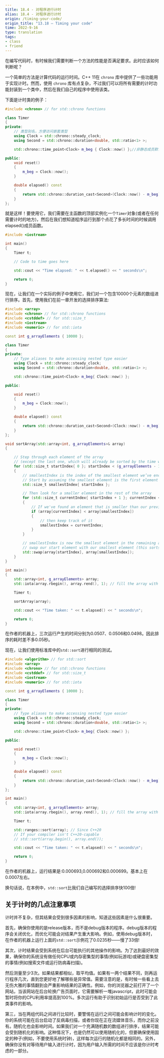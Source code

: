 ```yaml
---
title: 18.4 - 对程序进行计时
alias: 18.4 - 对程序进行计时
origin: /timing-your-code/
origin_title: "13.18 — Timing your code"
time: 2022-9-16
type: translation
tags:
- class
- friend
---
```


在编写代码时，有时候我们需要判断一个方法的性能是否满足要求。此时应该如何判断呢？

一个简单的方法是计算代码的运行时间。C++ 11在 `chrono` 库中提供了一些功能用于实现计时。然而，使用 `chrono` 库有点复杂，不过我们可以将所有需要的计时功能封装到一个类中，然后在我们自己的程序中使用该类。

下面是计时类的例子：

```cpp
#include <chrono> // for std::chrono functions

class Timer
{
private:
	// 类型别名，方便访问嵌套类型
	using Clock = std::chrono::steady_clock;
	using Second = std::chrono::duration<double, std::ratio<1> >;

	std::chrono::time_point<Clock> m_beg { Clock::now() };//非静态成员默认初始化

public:
	void reset()
	{
		m_beg = Clock::now();
	}

	double elapsed() const
	{
		return std::chrono::duration_cast<Second>(Clock::now() - m_beg).count();
	}
};
```

就是这样！要使用它，我们需要在主函数的顶部实例化一个`Timer`对象(或者在任何需要计时的地方)，然后在我们想知道程序运行到那个点花了多长时间的时候调用elapsed()成员函数。


```cpp
#include <iostream>

int main()
{
    Timer t;

    // Code to time goes here

    std::cout << "Time elapsed: " << t.elapsed() << " seconds\n";

    return 0;
}
```

现在，让我们在一个实际的例子中使用它，我们对一个包含10000个元素的数组进行排序。首先，使用我们在前一章开发的选择排序算法:

```cpp
#include <array>
#include <chrono> // for std::chrono functions
#include <cstddef> // for std::size_t
#include <iostream>
#include <numeric> // for std::iota

const int g_arrayElements { 10000 };

class Timer
{
private:
    // Type aliases to make accessing nested type easier
    using Clock = std::chrono::steady_clock;
    using Second = std::chrono::duration<double, std::ratio<1> >;

    std::chrono::time_point<Clock> m_beg{ Clock::now() };

public:

    void reset()
    {
        m_beg = Clock::now();
    }

    double elapsed() const
    {
        return std::chrono::duration_cast<Second>(Clock::now() - m_beg).count();
    }
};

void sortArray(std::array<int, g_arrayElements>& array)
{

    // Step through each element of the array
    // (except the last one, which will already be sorted by the time we get there)
    for (std::size_t startIndex{ 0 }; startIndex < (g_arrayElements - 1); ++startIndex)
    {
        // smallestIndex is the index of the smallest element we’ve encountered this iteration
        // Start by assuming the smallest element is the first element of this iteration
        std::size_t smallestIndex{ startIndex };

        // Then look for a smaller element in the rest of the array
        for (std::size_t currentIndex{ startIndex + 1 }; currentIndex < g_arrayElements; ++currentIndex)
        {
            // If we've found an element that is smaller than our previously found smallest
            if (array[currentIndex] < array[smallestIndex])
            {
                // then keep track of it
                smallestIndex = currentIndex;
            }
        }

        // smallestIndex is now the smallest element in the remaining array
        // swap our start element with our smallest element (this sorts it into the correct place)
        std::swap(array[startIndex], array[smallestIndex]);
    }
}

int main()
{
    std::array<int, g_arrayElements> array;
    std::iota(array.rbegin(), array.rend(), 1); // fill the array with values 10000 to 1

    Timer t;

    sortArray(array);

    std::cout << "Time taken: " << t.elapsed() << " seconds\n";

    return 0;
}
```

在作者的机器上，三次运行产生的时间分别为0.0507、0.0506和0.0498。因此排序的耗时差不多0.05秒。

现在，让我们使用标准库中的`std::sort`进行相同的测试。

```cpp
#include <algorithm> // for std::sort
#include <array>
#include <chrono> // for std::chrono functions
#include <cstddef> // for std::size_t
#include <iostream>
#include <numeric> // for std::iota

const int g_arrayElements { 10000 };

class Timer
{
private:
    // Type aliases to make accessing nested type easier
    using Clock = std::chrono::steady_clock;
    using Second = std::chrono::duration<double, std::ratio<1> >;

    std::chrono::time_point<Clock> m_beg{ Clock::now() };

public:

    void reset()
    {
        m_beg = Clock::now();
    }

    double elapsed() const
    {
        return std::chrono::duration_cast<Second>(Clock::now() - m_beg).count();
    }
};

int main()
{
    std::array<int, g_arrayElements> array;
    std::iota(array.rbegin(), array.rend(), 1); // fill the array with values 10000 to 1

    Timer t;

    std::ranges::sort(array); // Since C++20
    // If your compiler isn't C++20-capable
    // std::sort(array.begin(), array.end());

    std::cout << "Time taken: " << t.elapsed() << " seconds\n";

    return 0;
}
```

在作者的机器上，运行结果是:0.000693,0.000692和0.000699。基本上在0.0007左右。

换句话说，在本例中，`std::sort`比我们自己编写的选择排序快100倍!


## 关于计时的几点注意事项

计时并不复杂，但其结果会受到很多因素的影响，知道这些因素是什么很重要。

首先，确保你使用的是release版本，而不是debug版本的程序。debug版本的程序会关闭优化，而优化可能会对结果产生重大影响。例如，使用debug版本时，在作者的机器上运行上面的`std::sort`示例花了0.0235秒——慢了33倍!

其次，计时结果会受到系统在后台可能执行的其他操作的影响。为了达到最好的效果，确保你的系统没有做任何CPU或内存密集型的事情(例如玩游戏)或硬盘密集型的事情(例如搜索文件或运行防病毒扫描)。

然后测量至少3次。如果结果都相似，取平均值。如果有一两个结果不同，则再运行程序几次，直到您更好地了解哪些是异常值。需要注意的是，有时候一些看上去无伤大雅的事情翻到会严重影响结果的正确性。例如，你的浏览器之前打开了一个网站，当该网站在后台轮换广告页面时，它需要解析一堆javascript，此时可能会暂时将你的CPU利用率提高到100%。多次运行有助于识别初始运行是否受到了此类事件的影响。

第三，当在两组代码之间进行比较时，要警惕在运行之间可能会影响计时的变化。你的系统可能在后台启动了反病毒扫描，或者你现在正在流媒体音乐，而你之前没有。随机化也会影响时间。如果我们对一个充满随机数的数组进行排序，结果可能会受到随机化的影响。这种情况下，也是仍然可以使用随机化的，但要确保使用固定的种子(例如，不要使用系统时钟)，这样每次运行的随机化都是相同的。另外，确保你没有对等待用户输入进行计时，因为用户输入所需的时间不应该是你计时考虑的一部分。
